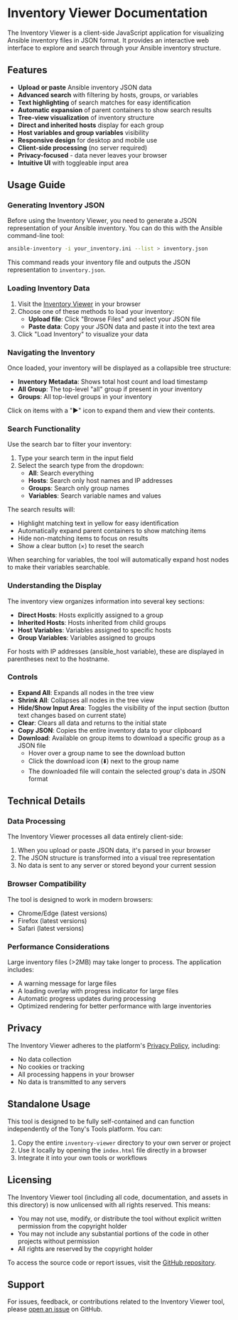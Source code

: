 # Inventory Viewer Documentation

The Inventory Viewer is a client-side JavaScript application for visualizing Ansible inventory files in JSON format. It provides an interactive web interface to explore and search through your Ansible inventory structure.

## Features

- **Upload or paste** Ansible inventory JSON data
- **Advanced search** with filtering by hosts, groups, or variables
- **Text highlighting** of search matches for easy identification
- **Automatic expansion** of parent containers to show search results
- **Tree-view visualization** of inventory structure
- **Direct and inherited hosts** display for each group
- **Host variables and group variables** visibility
- **Responsive design** for desktop and mobile use
- **Client-side processing** (no server required)
- **Privacy-focused** - data never leaves your browser
- **Intuitive UI** with toggleable input area

## Usage Guide

### Generating Inventory JSON

Before using the Inventory Viewer, you need to generate a JSON representation of your Ansible inventory. You can do this with the Ansible command-line tool:

```bash
ansible-inventory -i your_inventory.ini --list > inventory.json
```

This command reads your inventory file and outputs the JSON representation to `inventory.json`.

### Loading Inventory Data

1. Visit the [Inventory Viewer](https://get-tony.github.io/tools/inventory-viewer/) in your browser
2. Choose one of these methods to load your inventory:
   - **Upload file**: Click "Browse Files" and select your JSON file
   - **Paste data**: Copy your JSON data and paste it into the text area
3. Click "Load Inventory" to visualize your data

### Navigating the Inventory

Once loaded, your inventory will be displayed as a collapsible tree structure:

- **Inventory Metadata**: Shows total host count and load timestamp
- **All Group**: The top-level "all" group if present in your inventory
- **Groups**: All top-level groups in your inventory

Click on items with a "▶" icon to expand them and view their contents.

### Search Functionality

Use the search bar to filter your inventory:

1. Type your search term in the input field
2. Select the search type from the dropdown:
   - **All**: Search everything
   - **Hosts**: Search only host names and IP addresses
   - **Groups**: Search only group names
   - **Variables**: Search variable names and values

The search results will:

- Highlight matching text in yellow for easy identification
- Automatically expand parent containers to show matching items
- Hide non-matching items to focus on results
- Show a clear button (×) to reset the search

When searching for variables, the tool will automatically expand host nodes to make their variables searchable.

### Understanding the Display

The inventory view organizes information into several key sections:

- **Direct Hosts**: Hosts explicitly assigned to a group
- **Inherited Hosts**: Hosts inherited from child groups
- **Host Variables**: Variables assigned to specific hosts
- **Group Variables**: Variables assigned to groups

For hosts with IP addresses (ansible_host variable), these are displayed in parentheses next to the hostname.

### Controls

- **Expand All**: Expands all nodes in the tree view
- **Shrink All**: Collapses all nodes in the tree view
- **Hide/Show Input Area**: Toggles the visibility of the input section (button text changes based on current state)
- **Clear**: Clears all data and returns to the initial state
- **Copy JSON**: Copies the entire inventory data to your clipboard
- **Download**: Available on group items to download a specific group as a JSON file
  - Hover over a group name to see the download button
  - Click the download icon (⬇️) next to the group name
  - The downloaded file will contain the selected group's data in JSON format

## Technical Details

### Data Processing

The Inventory Viewer processes all data entirely client-side:

1. When you upload or paste JSON data, it's parsed in your browser
2. The JSON structure is transformed into a visual tree representation
3. No data is sent to any server or stored beyond your current session

### Browser Compatibility

The tool is designed to work in modern browsers:

- Chrome/Edge (latest versions)
- Firefox (latest versions)
- Safari (latest versions)

### Performance Considerations

Large inventory files (>2MB) may take longer to process. The application includes:

- A warning message for large files
- A loading overlay with progress indicator for large files
- Automatic progress updates during processing
- Optimized rendering for better performance with large inventories

## Privacy

The Inventory Viewer adheres to the platform's [Privacy Policy](https://get-tony.github.io/privacy-policy.html), including:

- No data collection
- No cookies or tracking
- All processing happens in your browser
- No data is transmitted to any servers

## Standalone Usage

This tool is designed to be fully self-contained and can function independently of the Tony's Tools platform. You can:

1. Copy the entire `inventory-viewer` directory to your own server or project
2. Use it locally by opening the `index.html` file directly in a browser
3. Integrate it into your own tools or workflows

## Licensing

The Inventory Viewer tool (including all code, documentation, and assets in this directory) is now unlicensed with all rights reserved. This means:

- You may not use, modify, or distribute the tool without explicit written permission from the copyright holder
- You may not include any substantial portions of the code in other projects without permission
- All rights are reserved by the copyright holder

To access the source code or report issues, visit the [GitHub repository](https://github.com/Get-Tony/get-tony.github.io).

## Support

For issues, feedback, or contributions related to the Inventory Viewer tool, please [open an issue](https://github.com/Get-Tony/get-tony.github.io/issues) on GitHub.
